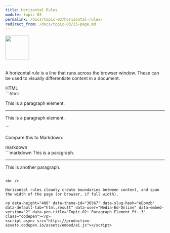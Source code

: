 ```yaml
---
title: Horizontal Rules
module: topic-03
permalink: /docs/topic-03/horizontal-rules/
redirect_from: /docs/topic-03/25-page.md
---
```


<img src="./../../../img/arrow-divider.svg" style="width: 75px; border: none; margin: 0px 0 20px 0" />

A horizontal rule is a line that runs across the browser window. These can be used to visually differentiate content in a document.

<div id="code-heading">HTML</div>
```html
<p>This is a paragraph element.</p>
<hr />
<p>This is a paragraph element.</p>
```

<br />

Compare this to Markdown:
<div id="code-heading">markdown</div>
```markdown
This is a paragraph.

---

This is another paragraph.
```

<br />

Horizontal rules cleanly create boundaries between content, and span the width of the page (or browser, if full width).

<p data-height="400" data-theme-id="30567" data-slug-hash="eEomzb" data-default-tab="html,result" data-user="Media-Ed-Online" data-embed-version="2" data-pen-title="Topic-02: Paragraph Element Pt. 3" class="codepen"></p>
<script async src="https://production-assets.codepen.io/assets/embed/ei.js"></script>
